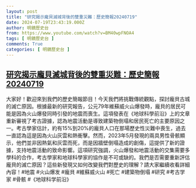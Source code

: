 ```yaml
---
layout: post
title: "研究揭示龐貝滅城背後的雙重災難：歷史簡報20240719"
date: 2024-07-19T23:43:19.000Z
author: 明鏡歷史台
from: https://www.youtube.com/watch?v=BM40wpFNOA4
tags: [ 明鏡歷史台 ]
comments: True
categories: [ 明鏡歷史台 ]
---
```

<!--1721432599000-->
[研究揭示龐貝滅城背後的雙重災難：歷史簡報20240719](https://www.youtube.com/watch?v=BM40wpFNOA4)
------

<div>
大家好！歡迎來到我們的歷史簡報節目！今天我們將挑戰傳統觀點，探討龐貝古城的滅亡原因。根據最新的研究報告，公元79年維蘇威火山爆發時，龐貝的居民可能是因為火山爆發同時引發的地震而喪生。這項發表在《地球科學前沿》上的文章重新審視了考古證據，認為地震活動是導致建築物倒塌和居民死亡的主要原因之一。考古學家估計，約有15%到20%的龐貝人口在那場歷史性災難中喪生，過去一直認為這是因為火山灰雲和熱衝擊。然而，2023年5月發現的兩具男性骨骸顯示，他們並非因熱氣和灰雲而死，而是因牆壁倒塌造成的創傷，這提供了新的證據，支持地震活動的致命影響。這項研究強調，火山爆發和地震活動的交集需要多學科的合作，考古學家和地球科學家的協作是不可或缺的。我們是否需要重新評估龐貝的滅亡原因？這些新發現又如何改變我們對歷史的理解？請大家繼續收看詳細內容！#地震 #火山爆发 #龐貝 #維蘇威火山 #死亡 #建築物倒塌 #研究 #考古学家 #骨骸 #《地球科学前沿》
</div>
